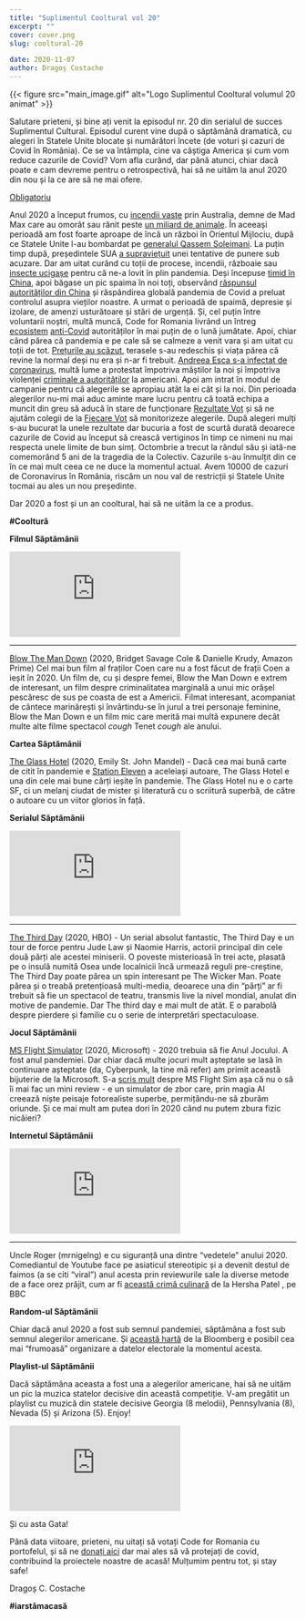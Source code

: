 ```yaml
---
title: "Suplimentul Cooltural vol 20"
excerpt: ""
cover: cover.png
slug: cooltural-20

date: 2020-11-07
author: Dragoș Costache
---
```


{{< figure src="main_image.gif" alt="Logo Suplimentul Cooltural volumul 20 animat" >}}

Salutare prieteni, și bine ați venit la episodul nr. 20 din serialul de succes Suplimentul Cultural. Episodul curent vine după o săptămână dramatică, cu alegeri în Statele Unite blocate și numărători încete (de voturi și cazuri de Covid în România). Ce se va întâmpla, cine va câștiga America și cum vom reduce cazurile de Covid? Vom afla curând, dar până atunci, chiar dacă poate e cam devreme pentru o retrospectivă, hai să ne uităm la anul 2020 din nou și la ce are să ne mai ofere.

[Obligatoriu](https://www.youtube.com/watch?v=eFTLKWw542g)

Anul 2020 a început frumos, cu [incendii vaste](https://www.bbc.com/news/world-australia-50951043) prin Australia, demne de Mad Max care au omorât sau rănit peste [un miliard de animale](https://www.bbc.com/news/world-australia-53549936). În aceeași perioadă am fost foarte aproape de încă un război în Orientul Mijlociu, după ce Statele Unite l-au bombardat pe [generalul Qassem Soleimani](https://www.nytimes.com/2020/01/02/world/middleeast/qassem-soleimani-iraq-iran-attack.html). La puțin timp după, președintele SUA [a supraviețuit](https://www.bbc.com/news/world-us-canada-51394383) unei tentative de punere sub acuzare. Dar am uitat curând cu toții de procese, incendii, războaie sau [insecte ucigașe](https://www.nytimes.com/2020/05/02/us/asian-giant-hornet-washington.html) pentru că ne-a lovit în plin pandemia. Deși începuse [timid în China](https://www.cidrap.umn.edu/news-perspective/2019/12/news-scan-dec-31-2019), apoi băgase un pic spaima în noi toți, observând [răspunsul autorităților din China](https://edition.cnn.com/asia/live-news/coronavirus-outbreak-01-29-20-intl-hnk/index.html) și răspândirea globală pandemia de Covid a preluat controlul asupra vieților noastre. A urmat o perioadă de spaimă, depresie și izolare, de amenzi usturătoare și stări de urgență. Și, cel puțin între voluntarii noștri, multă muncă, Code for Romania livrând un întreg [ecosistem](https://datelazi.ro/) [anti-Covid](https://cetrebuiesafac.ro/) autorităților în mai puțin de o lună jumătate.  Apoi, chiar când părea că pandemia e pe cale să se calmeze a venit vara și am uitat cu toții de tot. [Prețurile au scăzut](https://www.bursa.ro/in-sezonul-estival-2020-pretul-unui-sejur-a-scazut-cu-21-procente-iar-rezervarile-last-minute-s-au-dublat-81176049), terasele s-au redeschis și viața părea că revine la normal deși nu era și n-ar fi trebuit. [Andreea Esca s-a infectat de coronavirus](https://www.youtube.com/watch?v=U0pFqwWOxy8), multă lume a protestat împotriva măștilor la noi și împotriva violenței [criminale a autorităților](https://en.wikipedia.org/wiki/George_Floyd_protests) la americani. Apoi am intrat în modul de campanie pentru că alegerile se apropiau atât la ei cât și la noi. Din perioada alegerilor nu-mi mai aduc aminte mare lucru pentru că toată echipa a muncit din greu să aducă în stare de funcționare [Rezultate Vot](https://rezultatevot.ro/elections/95/results) și să ne ajutăm colegii de la [Fiecare Vot](https://fiecarevot.ro/) să monitorizeze alegerile. După alegeri mulți s-au bucurat la unele rezultate dar bucuria a fost de scurtă durată deoarece cazurile de Covid au început să crească vertiginos în timp ce nimeni nu mai respecta unele limite de bun simț. Octombrie a trecut la rândul său și iată-ne comemorând 5 ani de la tragedia de la Colectiv. Cazurile s-au înmulțit din ce în ce mai mult ceea ce ne duce la momentul actual. Avem 10000 de cazuri de Coronavirus în România, riscăm un nou val de restricții și Statele Unite tocmai  au ales un nou președinte.

Dar 2020 a fost și un an cooltural, hai să ne uităm la ce a produs.

**#Cooltură**

**Filmul Săptămânii**

<div class="embed-responsive is-16by9">
  <iframe src="https://www.youtube-nocookie.com/embed/uWM1U_kd0rE" frameborder="0" allow="accelerometer; autoplay; encrypted-media; gyroscope; picture-in-picture" allowfullscreen></iframe>
</div>

---

[Blow The Man Down](https://www.youtube.com/watch?v=uWM1U_kd0rE) (2020, Bridget Savage Cole & Danielle Krudy, Amazon Prime) Cel mai bun film al fraților Coen care nu a fost făcut de frații Coen a ieșit în 2020. Un film de, cu și despre femei, Blow the Man Down e extrem de interesant, un film despre criminalitatea marginală a unui mic orășel pescăresc de sus pe coasta de est a Americii. Filmat interesant, acompaniat de cântece marinărești și învârtindu-se în jurul a trei personaje feminine, Blow the Man Down e un film mic care merită mai multă expunere decât multe alte filme spectacol *cough* Tenet *cough* ale anului.

**Cartea Săptămânii**

[The Glass Hotel](https://www.amazon.com/Glass-Hotel-Emily-John-Mandel/dp/0525521143) (2020, Emily St. John Mandel)  - Dacă cea mai bună carte de citit în pandemie e [Station Eleven](https://en.wikipedia.org/wiki/Station_Eleven) a aceleiași autoare, The Glass Hotel e una din cele mai bune cărți ieșite în pandemie. The Glass Hotel nu e o carte SF, ci un melanj ciudat de mister și literatură cu o scriitură superbă, de către o autoare cu un viitor glorios în față.

**Serialul Săptămânii**

<div class="embed-responsive is-16by9">
  <iframe src="https://www.youtube-nocookie.com/embed/T43V6z9wYyE" frameborder="0" allow="accelerometer; autoplay; encrypted-media; gyroscope; picture-in-picture" allowfullscreen></iframe>
</div>

---

[The Third Day](https://www.youtube.com/watch?v=T43V6z9wYyE) (2020, HBO) - Un serial absolut fantastic, The Third Day e un tour de force pentru Jude Law și Naomie Harris, actorii principal din cele două părți ale acestei miniserii. O poveste misterioasă în trei acte, plasată pe o insulă numită Osea unde localnicii încă urmează reguli pre-creștine, The Third Day poate părea un spin interesant pe The Wicker Man. Poate părea și o treabă pretențioasă multi-media, deoarece una din “părți” ar fi trebuit să fie un spectacol de teatru, transmis live la nivel mondial, anulat din motive de pandemie. Dar The third day e mai mult de atât. E o parabolă despre pierdere și familie cu o serie de interpretări spectaculoase. 

**Jocul Săptămânii**

[MS Flight Simulator](https://store.steampowered.com/app/1250410/Microsoft_Flight_Simulator/) (2020, Microsoft) - 2020 trebuia să fie Anul Jocului. A fost anul pandemiei. Dar chiar dacă multe jocuri mult așteptate se lasă în continuare așteptate (da, Cyberpunk, la tine mă refer) am primit această bijuterie de la Microsoft. S-a [scris mult](https://mindcraftstories.ro/tehnologie/cum-se-vede-romania-din-noul-microsoft-flight-simulator/) despre MS Flight Sim așa că nu o să îi mai fac un mini review - e un simulator de zbor care, prin magia AI creează niște peisaje fotorealiste superbe, permițându-ne să zburăm oriunde. Și ce mai mult am putea dori în 2020 când nu putem zbura fizic nicăieri?

**Internetul Săptămânii**

<div class="embed-responsive is-16by9">
  <iframe src="https://www.youtube-nocookie.com/embed/53me-ICi_f8" frameborder="0" allow="accelerometer; autoplay; encrypted-media; gyroscope; picture-in-picture" allowfullscreen></iframe>
</div>

---

Uncle Roger (mrnigelng) e cu siguranță una dintre “vedetele” anului 2020. Comediantul de Youtube  face pe asiaticul stereotipic și a devenit destul de faimos (a se citi “viral”) anul acesta prin reviewurile sale la diverse metode de a face orez prăjit, cum ar fi [această crimă culinară](https://www.youtube.com/watch?v=53me-ICi_f8) de la Hersha Patel , pe BBC

**Random-ul Săptămânii**

Chiar dacă anul 2020 a fost sub semnul pandemiei, săptămâna a fost sub semnul alegerilor americane. Și [această hartă](https://www.bloomberg.com/graphics/2020-us-election-results) de la Bloomberg e posibil cea mai “frumoasă” organizare a datelor electorale la momentul acesta.


**Playlist-ul Săptămânii**

Dacă săptămâna aceasta a fost una a alegerilor americane, hai să ne uităm un pic la muzica statelor decisive din această competiție. V-am pregătit un playlist cu muzică din statele decisive Georgia (8 melodii),  Pennsylvania (8),  Nevada (5) și Arizona (5). Enjoy!

<div class="embed-responsive is-16by9">
  <iframe src="https://open.spotify.com/embed/playlist/4IcTzBd94eInVaOdydhFOh" frameborder="0" allowtransparency="true" allow="encrypted-media"></iframe>
</div>

Și cu asta Gata!

Până data viitoare, prieteni, nu uitați să votați Code for Romania cu portofelul, și să ne [donați aici](https://code4.ro/ro/doneaza/) dar mai ales să vă protejați de covid, contribuind la proiectele noastre de acasă! Mulțumim pentru tot, și stay safe!

Dragoș C. Costache

**#iarstămacasă**


